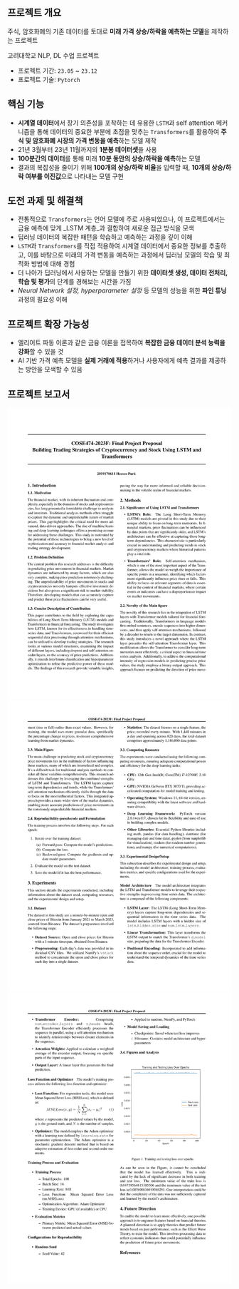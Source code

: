 ## 프로젝트 개요
주식, 암호화폐의 기존 데이터를 토대로 **미래 가격 상승/하락을 예측하는 모델**을 제작하는 프로젝트

고려대학교 NLP, DL 수업 프로젝트

- 프로젝트 기간: `23.05` ~ `23.12`
- 프로젝트 기술: `Pytorch`

## 핵심 기능
- **시계열 데이터**에서 장기 의존성을 포착하는 데 유용한 `LSTM`과 self attention 메커니즘을 통해 데이터의 중요한 부분에 초점을 맞추는 `Transformers`를 활용하여 **주식 및 암호화폐 시장의 가격 변동을 예측**하는 모델 제작
- 21년 3월부터 23년 11월까지의 **1분봉 데이터셋**을 사용
- **100분간의 데이터**를 통해 미래 **10분 동안의 상승/하락을 예측**하는 모델
- 결과의 복잡성을 줄이기 위해 **100개의 상승/하락 비율**을 입력할 때, **10개의 상승/하락 여부를 이진값**으로 나타내는 모델 구현

## 도전 과제 및 해결책
- 전통적으로 `Transformers`는 언어 모델에 주로 사용되었으나, 이 프로젝트에서는 금융 예측에 맞게 _LSTM 계층_과 결합하여 새로운 접근 방식을 모색
- 딥러닝 데이터의 복잡한 패턴을 학습하고 예측하는 과정을 깊이 이해
- `LSTM`과 `Transformers`를 직접 적용하여 시계열 데이터에서 중요한 정보를 추출하고, 이를 바탕으로 미래의 가격 변동을 예측하는 과정에서 딥러닝 모델의 학습 및 최적화 방법에 대해 경험
- 더 나아가 딥러닝에서 사용하는 모델을 만들기 위한 **데이터셋 생성, 데이터 전처리, 학습 및 평가**의 단계를 경해보는 시간을 가짐
- *Neural Network 설정, hyperparameter 설정* 등 모델의 성능을 위한 **파인 튜닝** 과정의 필요성 이해

## 프로젝트 확장 가능성
- 엘리어트 파동 이론과 같은 금융 이론을 접목하여 **복잡한 금융 데이터 분석 능력을 강화**할 수 있을 것
- AI 기반 가격 예측 모델을 **실제 거래에 적용**하거나 사용자에게 예측 결과를 제공하는 방안을 모색할 수 있음


## 프로젝트 보고서
![보고서 페이지1](Report/COSE474_2023__DL_Final_Project_Report_2019170611-1.png)
![보고서 페이지2](Report/COSE474_2023__DL_Final_Project_Report_2019170611-2.png)
![보고서 페이지3](Report/COSE474_2023__DL_Final_Project_Report_2019170611-3.png)